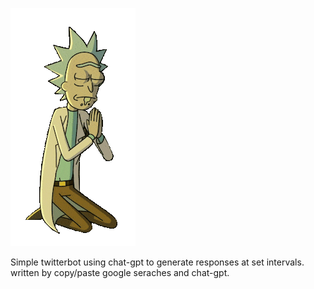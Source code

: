  ![bless](https://github.com/rotsling/twitter-gpt-bot/blob/main/rick.gif)

 Simple twitterbot using chat-gpt to generate responses at set intervals.
written by copy/paste google seraches and chat-gpt. 

